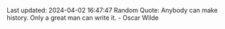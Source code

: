 Last updated: 2024-04-02 16:47:47
Random Quote: Anybody can make history. Only a great man can write it. - Oscar Wilde